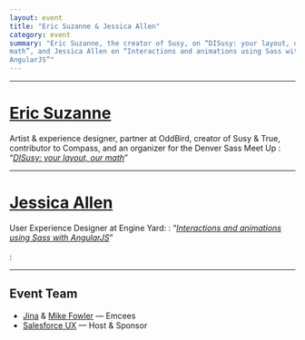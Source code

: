 ```yaml
---
layout: event
title: "Eric Suzanne & Jessica Allen"
category: event
summary: "Eric Suzanne, the creator of Susy, on “DISusy: your layout, our
math”, and Jessica Allen on “Interactions and animations using Sass with
AngularJS”"
---
```


---

# [Eric Suzanne](http://ericsuzanne.com/)
Artist & experience designer, partner at OddBird, creator of Susy & True, contributor to Compass, and an organizer for the Denver Sass Meet Up
: “*[DISusy: your layout, our math](http://ericsuzanne.com/pres/susy2/)*”

---

# [Jessica Allen](http://spacekat.me/)
User Experience Designer at Engine Yard:
: “*[Interactions and animations using Sass with AngularJS](https://speakerdeck.com/jessicaspacekat/an-introduction-to-designing-css-transitions-using-angularjs)*”<br /><br />
: <script async class="speakerdeck-embed" data-id="2bda9dd0a89d013158b34e63a9a4b79a" data-ratio="1.33333333333333" src="//speakerdeck.com/assets/embed.js"></script>

---

## Event Team
* [Jina](http://jina.me/) & [Mike Fowler](http://mikefowler.me/) — Emcees
* [Salesforce UX](https://twitter.com/salesforceux) — Host & Sponsor
